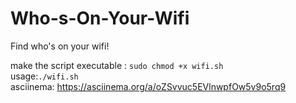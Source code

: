 # Who-s-On-Your-Wifi
Find who's on your wifi!

make the script executable : <code>sudo chmod +x wifi.sh</code><br>
usage:<code>./wifi.sh</code><br>
asciinema: https://asciinema.org/a/oZSvvuc5EVlnwpfOw5v9o5rq9
